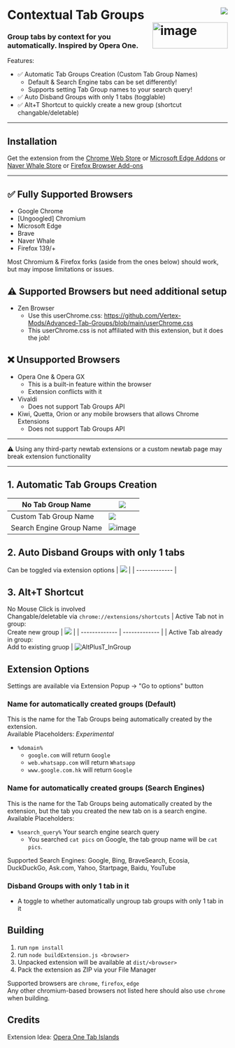 # Contextual Tab Groups [<img align="right" src="https://github.com/user-attachments/assets/013973c7-f0ee-4706-986d-e7e3993fc8d6">](https://chromewebstore.google.com/detail/tab-islands-for-chrome/bnkppmpbnnedcfoncmkbekokhmfkhoin) <img align="right" width="172" height="60" alt="image" src="https://github.com/user-attachments/assets/7c7aee63-2936-40a0-ba08-13fe79c1b92a" />


### Group tabs by context for you automatically. Inspired by Opera One.

Features:<br>
- ✅ Automatic Tab Groups Creation (Custom Tab Group Names)<br>
  - Default & Search Engine tabs can be set differently!
  - Supports setting Tab Group names to your search query!
- ✅ Auto Disband Groups with only 1 tabs (togglable)<br>
- ✅ Alt+T Shortcut to quickly create a new group (shortcut changable/deletable)

---
## Installation
Get the extension from the [Chrome Web Store](https://chromewebstore.google.com/detail/tab-islands-for-chrome/bnkppmpbnnedcfoncmkbekokhmfkhoin) or [Microsoft Edge Addons](https://microsoftedge.microsoft.com/addons/detail/tab-islands-for-edge/cmbiocblmmeggepnbhnngjnjkmignimb) or [Naver Whale Store](https://store.whale.naver.com/detail/pkmlodmdlnaglamodmnfhjcicbihgaic) or [Firefox Browser Add-ons](https://addons.mozilla.org/en-US/firefox/addon/tab-groups/)

---
## ✅ Fully Supported Browsers
- Google Chrome
- \[Ungoogled] Chromium
- Microsoft Edge
- Brave
- Naver Whale
- Firefox 139/+
  
Most Chromium & Firefox forks (aside from the ones below) should work, but may impose limitations or issues.
## ⚠️ Supported Browsers but need additional setup
- Zen Browser
  - Use this userChrome.css: https://github.com/Vertex-Mods/Advanced-Tab-Groups/blob/main/userChrome.css
  - This userChrome.css is not affiliated with this extension, but it does the job!

## ❌ Unsupported Browsers
- Opera One & Opera GX
  - This is a built-in feature within the browser
  - Extension conflicts with it
- Vivaldi
  - Does not support Tab Groups API
- Kiwi, Quetta, Orion or any mobile browsers that allows Chrome Extensions
  - Does not support Tab Groups API

---

⚠️ Using any third-party newtab extensions or a custom newtab page may break extension functionality

---
## 1. Automatic Tab Groups Creation
| No Tab Group Name     | ![](https://github.com/SpookyKipper/TabIslandsForChrome/blob/main/repo_assets/AutoCreateNoName.gif)      | 
| ------------- | ------------- | 
| Custom Tab Group Name          | ![](https://github.com/SpookyKipper/TabIslandsForChrome/blob/main/repo_assets/AutoCreateWithName.gif)         | 
| Search Engine Group Name | ![image](https://github.com/user-attachments/assets/7bd50289-df37-4117-b0f9-3b6bd47615de)



## 2. Auto Disband Groups with only 1 tabs 
Can be toggled via extension options
| ![](https://github.com/SpookyKipper/TabIslandsForChrome/blob/main/repo_assets/AutoDisband.gif) |
| ------------- |

## 3. Alt+T Shortcut 
No Mouse Click is involved <br>
Changable/deletable via `chrome://extensions/shortcuts`
| Active Tab not in group: <br> Create new group | ![](https://github.com/SpookyKipper/TabIslandsForChrome/blob/main/repo_assets/AltPlusT.gif) |
| ------------- | ------------- |
| Active Tab already in group: <br> Add to existing gruop | ![AltPlusT_InGroup](https://github.com/user-attachments/assets/514657e2-44a1-456c-9875-4f14bd333b8d)




## Extension Options
Settings are available via Extension Popup -> "Go to options" button
### Name for automatically created groups (Default)
This is the name for the Tab Groups being automatically created by the extension. <br>
Available Placeholders: *Experimental*<br>
- `%domain%`
  - `google.com` will return `Google`
  - `web.whatsapp.com` will return `Whatsapp`
  - `www.google.com.hk` will return `Google`
### Name for automatically created groups (Search Engines)
This is the name for the Tab Groups being automatically created by the extension, but the tab you created the new tab on is a search engine.<br>
Available Placeholders:<br>
- `%search_query%` Your search engine search query
  - You searched `cat pics` on Google, the tab group name will be `cat pics`.

Supported Search Engines: Google, Bing, BraveSearch, Ecosia, DuckDuckGo, Ask.com, Yahoo, Startpage, Baidu, YouTube
### Disband Groups with only 1 tab in it
- A toggle to whether automatically ungroup tab groups with only 1 tab in it

## Building
1. run `npm install`<br>
2. run `node buildExtension.js <browser>`
3. Unpacked extension will be available at `dist/<browser>`
4. Pack the extension as ZIP via your File Manager

Supported browsers are `chrome`, `firefox`, `edge`<br>
Any other chromium-based browsers not listed here should also use `chrome` when building.

## Credits
Extension Idea: [Opera One Tab Islands](https://www.opera.com/features/tab-islands)
